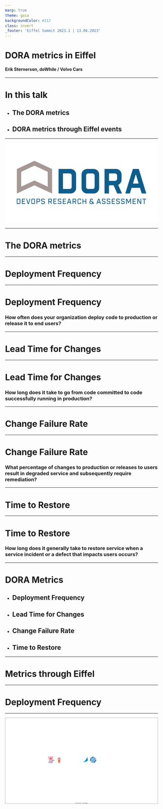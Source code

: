```yaml
---
marp: true
theme: gaia
backgroundColor: #112
class: invert
_footer: 'Eiffel Summit 2023.1 | 13.06.2023'
---
```

<!-- Uses MARP, see https://marp.app/ -->

<!--
class:
 - lead
 - invert
-->

# DORA metrics in Eiffel

####

#### Erik Sternerson, doWhile / Volvo Cars

<!-- Notes
-->

---
<!--
_class:
 - invert
-->

# In this talk

* ## The DORA metrics
* ## DORA metrics through Eiffel events

--- 

![bg contain](images/dora-logo.png)

<!-- >>> Erik <<<

-->

--- 
# The DORA metrics

<!-- >>> Erik <<<

-->

---

# Deployment Frequency

<!-- Notes
-->

---

# Deployment Frequency

### How often does your organization **deploy code to production** or **release it to end users**? 

<!-- For the primary application or service you work on, how often does your organization deploy code to production or release it to end users?
-->

---

# Lead Time for Changes

<!-- Notes
-->

---

# Lead Time for Changes

### How long does it take to **go from code committed** to code successfully **running in production**? 

<!-- For the primary application or service you work on, what is your lead time for changes (that is, how long does it take to go from code committed to code successfully running in production)? 
-->

---

# Change Failure Rate

<!-- Notes
-->

---

# Change Failure Rate

### What **percentage of changes** to production or releases to users result in **degraded service** and subsequently require **remediation**? 

<!-- For the primary application or service you work on, what percentage of changes to production or releases to users result in degraded service (for example, lead to service impairment or service outage) and subsequently require remediation (for example, require a hotfix, rollback, fix forward, patch)? 
-->

---

# Time to Restore

<!-- Notes
-->

---

# Time to Restore

### How long does it generally take to **restore service** when a service incident or a defect that **impacts users** occurs?

<!-- For the primary application or service you work on, how long does it generally take to restore service when a service incident or a defect that impacts users occurs (for example, unplanned outage, service impairment)? 
-->

---

<!--
_class:
 - invert
-->

# DORA Metrics

- ## Deployment Frequency
- ## Lead Time for Changes
- ## Change Failure Rate
- ## Time to Restore

---

# Metrics through Eiffel

<!-- Notes
-->

---

# Deployment Frequency

---

![bg contain](images/drawings-deploymentfrequency-1-existingenv.svg)